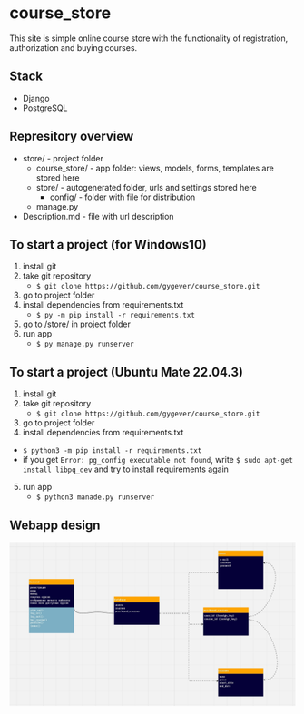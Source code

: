 # course_store
This site is simple online course store with the functionality of registration, authorization and buying courses.
## Stack
- Django
- PostgreSQL
## Represitory overview
- store/ - project folder
  - course_store/ - app folder: views, models, forms, templates are stored here
  - store/ - autogenerated folder, urls and settings stored here
    - config/ - folder with file for distribution
  - manage.py
- Description.md - file with url description
## To start a project (for Windows10)
1. install git
2. take git repository
    - `$ git clone https://github.com/gygever/course_store.git`
3. go to project folder
4. install dependencies from requirements.txt
   - `$ py -m pip install -r requirements.txt`
5. go to /store/ in project folder
6. run app
    - `$ py manage.py runserver`
## To start a project (Ubuntu Mate 22.04.3)
1. install git
2. take git repository
    - `$ git clone https://github.com/gygever/course_store.git`
3. go to project folder
4. install dependencies from requirements.txt
  - `$ python3 -m pip install -r requirements.txt`
  - if you get `Error: pg_config executable not found`, write `$ sudo apt-get install libpq_dev` and try to install requirements again 
5. run app
    - `$ python3 manade.py runserver`
## Webapp design
<img src="./img/design.jpg">